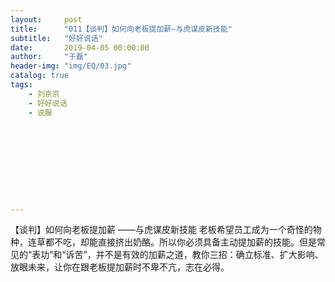 ```yaml
---
layout:     post
title:      "011【谈判】如何向老板提加薪—与虎谋皮新技能"
subtitle:   "好好说话"
date:       2019-04-05 00:00:00
author:     "于磊"
header-img: "img/EQ/03.jpg"
catalog: true
tags:
    - 刘京京
    - 好好说话
    - 说服










---
```


【谈判】如何向老板提加薪 
——与虎谋皮新技能 
老板希望员工成为一个奇怪的物种，连草都不吃，却能直接挤出奶酪。所以你必须具备主动提加薪的技能。但是常见的“表功”和“诉苦”，并不是有效的加薪之道，教你三招：确立标准、扩大影响、放眼未来，让你在跟老板提加薪时不卑不亢，志在必得。 
